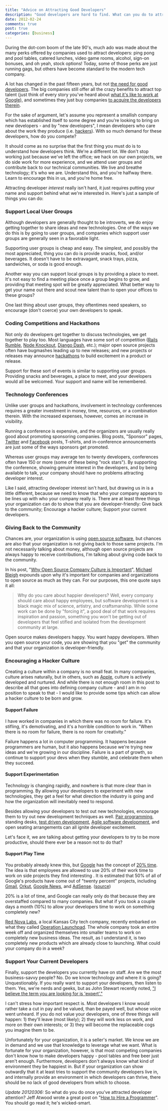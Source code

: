 ```yaml
---
title: "Advice on Attracting Good Developers"
description: "Good developers are hard to find. What can you do to attract them to your organization?"
date: 2012-02-24
comments: true
post: true
categories: [business]
---
```

During the dot-com boom of the late 90's, much ado was made about the many perks offered by companies used to attract developers: ping pong and pool tables, catered lunches, video game rooms, alcohol, sign-on bonuses, and oh yeah, stock options! Today, some of those perks are just running gags, but others have become standard to the modern tech company.

A lot has changed in the past fifteen years, but not [the need for good developers](http://www.forbes.com/sites/venkateshrao/2011/12/05/the-rise-of-developeronomics/). The big companies still offer all the crazy benefits to attract top talent (just think of every story you've heard about [what it's like to work at Google](http://www.google.com/intl/en/jobs/lifeatgoogle/)), and sometimes they just buy companies [to acquire the developers therein](http://www.nytimes.com/2011/05/18/technology/18talent.html?_r=1&pagewanted=all).

For the sake of argument, let's assume you represent a smallish company which has established itself to some degree and you're looking to bring on new developers - and by "new developers", I mean developers who care about the work they produce (i.e. [hackers](http://paulgraham.com/gba.html)). With so much demand for these developers, how do you compete?

It should come as no surprise that the first thing you must do is to understand how developers think. We're a different lot. We don't stop working just because we've left the office; we hack on our own projects, we do side work for more experience, and we attend user groups and contribute back to our technical communities. We live and breathe technology; it's who we are. Understand this, and you're halfway there. Learn to encourage this in us, and you're home free.

Attracting developer *interest* really isn't hard, it just requires putting your name and support behind what we're interested in. Here's just a sample of things you can do:

### Support Local User Groups
Although developers are generally thought to be introverts, we do enjoy getting together to share ideas and new technologies. One of the ways we do this is by going to user groups, and companies which support user groups are generally seen in a favorable light.

Supporting user groups is cheap and easy. The simplest, and possibly the most appreciated, thing you can do is provide snacks, food, and/or beverages. It doesn't have to be extravagant, snack trays, pizza, sandwiches, or soda is good enough.

Another way you can support local groups is by providing a place to meet. It's not easy to find a meeting place once a group begins to grow, and providing that meeting spot will be greatly appreciated. What better way to get your name out there and scout new talent than to open your offices to these groups?

One last thing about user groups, they oftentimes need speakers, so encourage (don't coerce) your own developers to speak.

### Coding Competitions and Hackathons
Not only do developers get together to discuss technologies, we get together to play too. Most languages have some sort of competition ([Rails Rumble](http://railsrumble.com), [Node Knockout](http://nodeknockout.com/), [Django Dash](http://djangodash.com), etc.); major open source projects often have bugmashes leading up to new releases; and new projects or releases may announce [hackathons](http://en.wikipedia.org/wiki/Hackathon) to build excitement in a product or release.

Support for these sort of events is similar to supporting user groups. Providing snacks and beverages, a place to meet, and your developers would all be welcomed. Your support and name will be remembered.

### Technology Conferences
Unlike user groups and hackathons, involvement in technology conferences requires a greater investment in money, time, resources, or a combination therein. With the increased expenses, however, comes an increase in visibility.

Running a conference is expensive, and the organizers are usually really good about promoting sponsoring companies. Blog posts, "Sponsor" pages, [Twitter](http://twitter.com) and [Facebook](http://facebook.com) posts, T-shirts, and in-conference announcements are just some of the ways sponsors get promoted.

Whereas user groups may average ten to twenty developers, conferences often have 150 or more (some of these being "rock stars"). By supporting the conference, showing genuine interest in the developers, and by being available to talk, your company should have no problems attracting developer interest.

Like I said, attracting developer interest isn't hard, but drawing us in is a little different, because we need to know that who your company appears to be lines up with who your company really is. There are at least three things your organization can do to show that you are developer-friendly: Give back to the community; Encourage a hacker culture; Support your current developers.

### Giving Back to the Community
Chances are, your organization is using [open source software](http://en.wikipedia.org/wiki/Open_source_software), but chances are also that your organization is not giving back to those same projects. I'm not necessarily talking about money, although open source projects are always happy to receive contributions, I'm talking about giving code back to the community.

In his post, "[Why Open Source Company Culture is Important](http://intridea.com/2011/4/22/why-open-source-company-culture-is-important)", [Michael Bleigh](https://twitter.com/mbleigh) expounds upon why it's important for companies and organizations to open source as much as they can. For our purposes, this one quote says it all:

> Why do you care about happier developers? Well, every company should care about happy employees, but software development is a black magic mix of science, artistry, and craftsmanship. While some work can be done by "forcing it", a good deal of that work requires inspiration and passion, something you won't be getting out of developers that feel stifled and isolated from the development community at large.

Open source makes developers happy. You want happy developers. When you open source your code, you are showing that you "get" the community and that your organization is developer-friendly.

### Encouraging a Hacker Culture
Creating a culture within a company is no small feat. In many companies, culture arises naturally, but in others, such as [Apple](http://apple.com), culture is actively developed and nurtured. And while there is not enough room in this post to describe all that goes into defining company culture - and I am in no position to speak to that - I would like to provide some tips which can allow a hacker culture to be born and grow.

#### Support Failure
I have worked in companies in which there was no room for failure. It's stifling, it's demotivating, and it's a horrible condition to work in. "When there is no room for failure, there is no room for creativity." 

Failure happens a lot in computer programming. It happens because programmers are human, but it also happens because we're trying new ideas and we're growing in our discipline. Failure is a part of growth, so continue to support your devs when they stumble, and celebrate them when they succeed.

#### Support Experimentation
Technology is changing rapidly, and nowhere is that more clear than in programming. By allowing your developers to experiment with new technologies, they get a feel for what direction the industry is going and how the organization will inevitably need to respond.

Besides allowing your developers to test out new technologies, encourage them to try out new development techniques as well. [Pair programming](http://en.wikipedia.org/wiki/Pair_programming), standing desks, [test driven development](http://en.wikipedia.org/wiki/Test-driven_development), [Agile software development](http://agilemanifesto.org/), and open seating arrangements can all ignite developer excitement.

Let's face it, we are talking about getting your developers to try to be more productive, should there ever be a reason not to do that?

#### Support Play Time
You probably already knew this, but [Google](http://google.com) has the concept of [20% time](http://googleblog.blogspot.com/2006/05/googles-20-percent-time-in-action.html). The idea is that employees are allowed to use 20% of their work time to work on side projects they find interesting . It is estimated that 50% of all of Google's products have come out of "twenty percent" projects, including [Gmail](http://gmail.com), [Orkut](http://orkut.com), [Google News](http://news.google.com), and [AdSense](http://adsense.google.com). ([source](http://www.quora.com/Google/What-are-the-most-innovative-projects-that-have-come-out-of-Googles-20-time))

20% is a lot of time, and Google can really only do that because they are overstaffed compared to many companies. But what if you took a couple days a month (10%) to allow your developers time to work on something completely new?

[Red Nova Labs](http://rednovalabs.com), a local Kansas City tech company, recently embarked on what they called [Operation Launchpad](http://www.rednovalabs.com/red-nova-labs-embarks-on-operation-launchpad/). The whole company took an entire week off and organized themselves into smaller teams to work on completely new business ideas. The result, as I understand it, is two completely new products which are already close to launching. What could your company do in a week?

### Support Your Current Developers
Finally, support the developers you currently have on staff. Are we the most business-savvy people? No. Do we know technology and where it is going? Unquestionably. If you really want to support your developers, then listen to them. Yes, we're nerds and geeks, but as John Stewart recently noted, ["I believe the term you are looking for is 'expert'."](http://www.thedailyshow.com/watch/wed-january-18-2012/ko-computer)

I can't stress how important respect is. Most developers I know would rather take a cut in pay and be valued, than be payed well, but whose voice went unheard. If you do not value your developers, one of three things will happen: 1) they'll leave (most likely); 2) they will work less on work, and more on their own interests; or 3) they will become the replaceable cogs you imagine them to be.

Unfortunately for your organization, it is a seller's market. We know we are in demand and we use that knowledge to leverage what we want. What is fortunate for your organization, however, is that most competing companies don't know how to make developers happy - pool tables and free beer just aren't enough. Furthermore, developers don't always know what kind of environment they be happiest in. But if your organization can show outwardly that it at least tries to support the community developers live in, and internally provide an environment in which developers can thrive, there should be no lack of good developers from which to choose.

*Update 20120306:* So what do you do once you've attracted developer attention?
Jeff Atwood wrote a great post on "[How to Hire a Programmer](http://www.codinghorror.com/blog/2012/03/how-to-hire-a-programmer.html)". You should go read it; he's wicked-smart.
